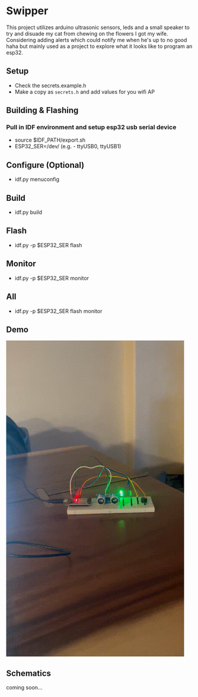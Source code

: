 # Swipper
This project utilizes arduino ultrasonic sensors, leds and a small speaker to try and disuade my cat from chewing on the flowers I got my wife.
Considering adding alerts which could notify me when he's up to no good haha but mainly used as a project to explore what it looks like to program
an esp32.


## Setup
* Check the secrets.example.h
* Make a copy as `secrets.h` and add values for you wifi AP

## Building & Flashing
### Pull in IDF environment and setup esp32 usb serial device
* source $IDF_PATH/export.sh
* ESP32_SER=/dev/<esp32-usb-serial-device> (e.g. - ttyUSB0, ttyUSB1)
## Configure (Optional)
* idf.py menuconfig
## Build
* idf.py build
## Flash
* idf.py -p $ESP32_SER flash
## Monitor
* idf.py -p $ESP32_SER monitor
## All
* idf.py -p $ESP32_SER flash monitor

## Demo
![demo](media/output.gif)

## Schematics
coming soon...


